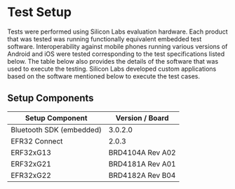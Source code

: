 # Test Setup

Tests were performed using Silicon Labs evaluation hardware. Each product that was tested was running functionally equivalent embedded test software. Interoperability against mobile phones running various versions of Android and iOS were tested corresponding to the test specifications listed below. The table below also provides the details of the software that was used to execute the testing. Silicon Labs developed custom applications based on the software mentioned below to execute the test cases.

## Setup Components

| Setup Component |Version / Board |
|-|-|
| Bluetooth SDK (embedded) |3.0.2.0 |
| EFR32 Connect |2.0.3 |
| ERF32xG13 |BRD4104A Rev A02 |
| ERF32xG21 |BRD4181A Rev A01 |
| EFR32xG22 |BRD4182A Rev B04 |
